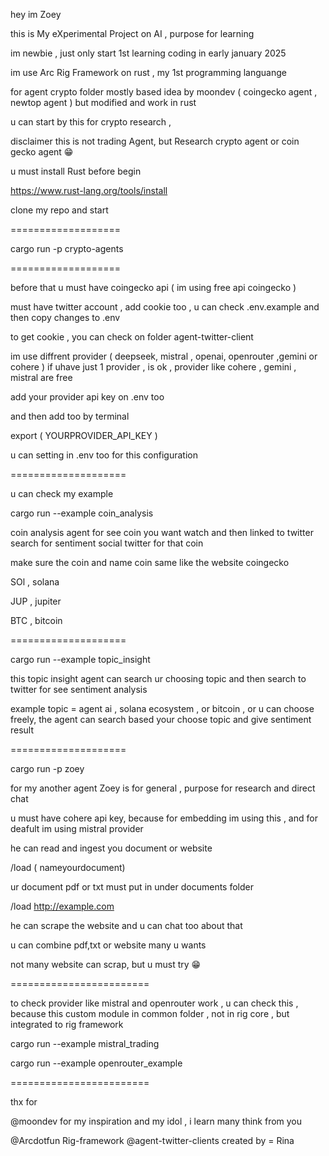 hey im Zoey 

this is My eXperimental Project on AI , purpose for learning 

im newbie , just only start 1st learning coding in early january 2025

im use Arc Rig Framework on rust , my 1st programming languange 

for agent crypto folder mostly based idea by moondev ( coingecko agent , newtop agent ) but modified and work in rust

u can start by this for crypto research , 

disclaimer this is not trading Agent, but Research crypto agent or coin gecko agent 😁

u must install Rust before begin 

https://www.rust-lang.org/tools/install

clone my repo and start

===================

cargo run -p crypto-agents 

===================

before that u must have coingecko api 
( im using free api coingecko ) 

must have twitter account , add cookie too , u can check .env.example and then copy changes to .env 

to get cookie , you can check on folder agent-twitter-client 

 im use diffrent provider ( deepseek, mistral , openai, openrouter ,gemini or cohere ) if uhave just 1 provider , is ok , provider like cohere , gemini , mistral are free 

add your provider api key on .env too 

and then add too by terminal 

export  ( YOURPROVIDER_API_KEY )

u can setting in .env too for this configuration 

====================

u can check my example 

cargo run --example coin_analysis 

coin analysis agent for see coin you want watch and then linked to twitter search for sentiment social twitter for that coin 

make sure the coin and name coin same like the website coingecko 

SOl , solana

JUP , jupiter

BTC , bitcoin

====================

cargo run --example topic_insight

this topic insight agent can search ur choosing topic and then search to twitter for see sentiment analysis 

example topic = agent ai , solana ecosystem , or bitcoin , or u can choose freely, the agent can search based your choose topic and give sentiment result 

====================

cargo run -p zoey

for my another agent Zoey is for general , purpose for research and direct chat 

u must have cohere api key, because for embedding im using this , and for deafult im using mistral provider 

he can read and ingest you document or website 

/load ( nameyourdocument)

ur document pdf or txt  must put in under documents folder 

/load http://example.com 

he can scrape the website and u can chat too about that 

u can combine pdf,txt or website many u wants

not many website can scrap, but u must try 😁

========================

to check provider like mistral and openrouter work , u can check this , because this custom module in common folder , not in rig core , but integrated to rig framework 

cargo run --example mistral_trading

cargo run --example openrouter_example

========================

thx for

@moondev for my inspiration and my idol , i learn many think from you 

@Arcdotfun  Rig-framework 
@agent-twitter-clients created by = Rina 

